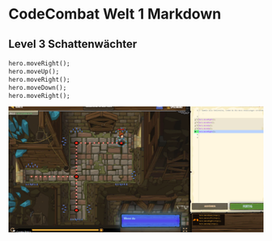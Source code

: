 # CodeCombat Welt 1 Markdown
## Level 3 Schattenwächter
```
hero.moveRight();
hero.moveUp();
hero.moveRight();
hero.moveDown();
hero.moveRight();
```
![Alt text](image-2.png)